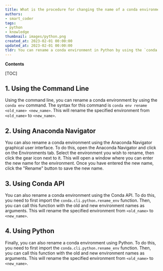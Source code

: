 ```yaml
---
title: What is the procedure for changing the name of a conda environment?
authors:
- smart_coder
tags:
- python
- knowledge
thumbnail: images/python.png
created_at: 2023-02-01 00:00:00
updated_at: 2023-02-01 00:00:00
tldr: You can rename a conda environment in Python by using the `conda env rename` command.
---
```


**Contents**

[TOC]

## 1. Using the Command Line

Using the command line, you can rename a conda environment by using the `conda env` command. The syntax for this command is `conda env rename <old_name> <new_name>`. This will rename the specified environment from `<old_name>` to `<new_name>`.

## 2. Using Anaconda Navigator

You can also rename a conda environment using the Anaconda Navigator graphical user interface. To do this, open the Anaconda Navigator and click on the Environments tab. Select the environment you wish to rename, then click the gear icon next to it. This will open a window where you can enter the new name for the environment. Once you have entered the new name, click the "Rename" button to save the new name.

## 3. Using Conda API

You can also rename a conda environment using the Conda API. To do this, you need to first import the `conda.cli.python.rename_env` function. Then, you can call this function with the old and new environment names as arguments. This will rename the specified environment from `<old_name>` to `<new_name>`.

## 4. Using Python

Finally, you can also rename a conda environment using Python. To do this, you need to first import the `conda.cli.python.rename_env` function. Then, you can call this function with the old and new environment names as arguments. This will rename the specified environment from `<old_name>` to `<new_name>`.

